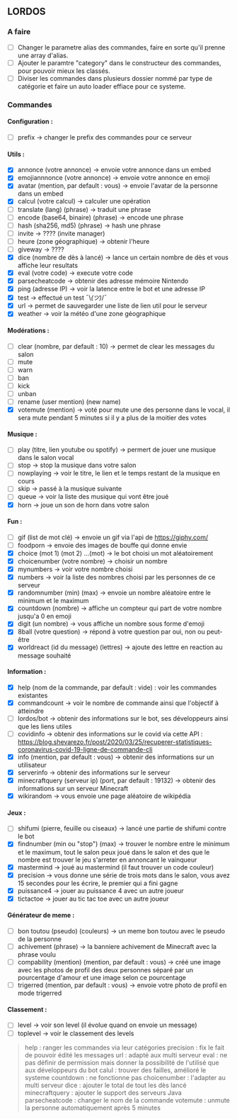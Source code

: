 ## LORDOS

### A faire
- [ ] Changer le parametre alias des commandes, faire en sorte qu'il prenne une array d'alias.
- [ ] Ajouter le paramtre "category" dans le constructeur des commandes, pour pouvoir mieux les classés.
- [ ] Diviser les commandes dans plusieurs dossier nommé par type de catégorie et faire un auto loader effiace pour ce systeme.

### Commandes
#### Configuration :
- [ ] prefix -> changer le prefix des commandes pour ce serveur

#### Utils :
- [x] annonce (votre annonce) -> envoie votre annonce dans un embed 
- [x] emojiannnonce (votre annonce) -> envoie votre annonce en emoji
- [x] avatar (mention, par default : vous) -> envoie l'avatar de la personne dans un embed
- [x] calcul (votre calcul) -> calculer une opération
- [ ] translate (lang) (phrase) -> traduit une phrase
- [ ] encode (base64, binaire) (phrase) -> encode une phrase
- [ ] hash (sha256, md5) (phrase) -> hash une phrase
- [ ] invite -> ???? (invite manager)
- [ ] heure (zone géographique) -> obtenir l'heure
- [ ] giveway -> ????
- [x] dice (nombre de dès à lancé) -> lance un certain nombre de dès et vous affiche leur resultats
- [x] eval (votre code) -> execute votre code
- [x] parsecheatcode -> obtenir des adresse mémoire Nintendo
- [x] ping (adresse IP) -> voir la latence entre le bot et une adresse IP
- [x] test -> effectué un test ¯\\_(ツ)_/¯
- [x] url -> permet de sauvegarder une liste de lien util pour le serveur
- [x] weather -> voir la météo d'une zone géographique

#### Modérations :
- [ ] clear (nombre, par default : 10) -> permet de clear les messages du salon
- [ ] mute
- [ ] warn
- [ ] ban
- [ ] kick 
- [ ] unban
- [ ] rename (user mention) (new name)
- [x] votemute (mention) -> voté pour mute une des personne dans le vocal, il sera mute pendant 5 minutes si il y a plus de la moitier des votes

#### Musique :
- [ ] play (titre, lien youtube ou spotify) -> permert de jouer une musique dans le salon vocal
- [ ] stop -> stop la musique dans votre salon
- [ ] nowplaying -> voir le titre, le lien et le temps restant de la musique en cours
- [ ] skip -> passé à la musique suivante
- [ ] queue -> voir la liste des musique qui vont être joué
- [x] horn -> joue un son de horn dans votre salon

#### Fun :
- [ ] gif (list de mot clé) -> envoie un gif via l'api de https://giphy.com/
- [ ] foodporn -> envoie des images de bouffe qui donne envie
- [x] choice (mot 1) (mot 2) ...(mot) -> le bot choisi un mot aléatoirement
- [x] choicenumber (votre nombre) -> choisir un nombre
- [x] mynumbers -> voir votre nombre choisi
- [x] numbers -> voir la liste des nombres choisi par les personnes de ce serveur
- [x] randomnumber (min) (max) -> envoie un nombre aléatoire entre le minimum et le maximum 
- [x] countdown (nombre) -> affiche un compteur qui part de votre nombre jusqu'a 0 en emoji
- [x] digit (un nombre) -> vous affiche un nombre sous forme d'emoji
- [x] 8ball (votre question) -> répond à votre question par oui, non ou peut-être
- [x] worldreact (id du message) (lettres) -> ajoute des lettre en reaction au message souhaité

#### Information :
- [x] help (nom de la commande, par default : vide) : voir les commandes existantes
- [x] commandcount -> voir le nombre de commande ainsi que l'objectif à atteindre
- [ ] lordos/bot -> obtenir des informations sur le bot, ses développeurs ainsi que les liens utiles
- [ ] covidinfo -> obtenir des informations sur le covid via cette API : https://blog.shevarezo.fr/post/2020/03/25/recuperer-statistiques-coronavirus-covid-19-ligne-de-commande-cli
- [x] info (mention, par default : vous) -> obtenir des informations sur un utilisateur
- [x] serverinfo -> obtenir des informations sur le serveur
- [x] minecraftquery (serveur ip) (port, par default : 19132) -> obtenir des informations sur un serveur Minecraft
- [x] wikirandom -> vous envoie une page aléatoire de wikipédia

#### Jeux :
- [ ] shifumi (pierre, feuille ou ciseaux) -> lancé une partie de shifumi contre le bot
- [x] findnumber (min ou "stop") (max) -> trouver le nombre entre le minimum et le maximum, tout le salon peux joué dans le salon et des que le nombre est trouver le jeu s'arreter en annoncant le vainqueur
- [x] mastermind -> joué au mastermind (il faut trouver un code couleur)
- [x] precision -> vous donne une série de trois mots dans le salon, vous avez 15 secondes pour les écrire, le premier qui a fini gagne
- [x] puissance4 -> jouer au puissance 4 avec un autre joueur
- [x] tictactoe -> jouer au tic tac toe avec un autre joueur

#### Générateur de meme :
- [ ] bon toutou (pseudo) (couleurs) -> un meme bon toutou avec le pseudo de la personne
- [ ] achivement (phrase) -> la banniere achivement de Minecraft avec la phrase voulu
- [ ] compability (mention) (mention, par default : vous) -> créé une image avec les photos de profil des deux personnes séparé par un pourcentage d'amour et une image selon ce pourcentage
- [ ] trigerred (mention, par default : vous) -> envoie votre photo de profil en mode trigerred

#### Classement :
- [ ] level -> voir son level (il évolue quand on envoie un message)
- [ ] toplevel -> voir le classement des levels

> help : ranger les commandes via leur catégories
> precision : fix le fait de pouvoir édité les messages
> url : adapté aux multi serveur
> eval : ne pas définir de permission mais donner la possibilité de l'utilisé que aux développeurs du bot
> calul : trouver des failles, amélioré le systeme
> countdown : ne fonctionne pas
> choicenumber : l'adapter au multi serveur
> dice : ajouter le total de tout les dès lancé
> minecraftquery : ajouter le support des serveurs Java
> parsecheatcode : changer le nom de la commande
> votemute : unmute la personne automatiquement après 5 minutes